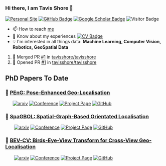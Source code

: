 


### Hi there, I am Tavis Shore 👋 
[![Personal Site](https://img.shields.io/badge/Personal-Site-red)](https://tavisshore.co.uk)
[![GitHub Badge](https://img.shields.io/github/followers/tavisshore?style=social)](https://github.com/tavisshore?tab=followers)
[![Google Scholar Badge](https://img.shields.io/badge/Google-Scholar-blue)](https://scholar.google.com/citations?user=jHEABmkAAAAJ&hl=en)
![Visitor Badge](https://visitor-badge.laobi.icu/badge?page_id=tavisshore.tavisshore)

- 📫 How to reach [me](https://www.tavisshore.co.uk)
- 📄 Know about my experiences [![CV Badge](https://img.shields.io/badge/My-CV-critical)](https://www.tavisshore.co.uk/cv/)
- :bulb: I'm interested in all things data: **Machine Learning, Computer Vision, Robotics, GeoSpatial Data**

<!--START_SECTION:activity-->
1. 🎉 Merged PR [#1](https://github.com/tavisshore/tavisshore/pull/1) in [tavisshore/tavisshore](https://github.com/tavisshore/tavisshore)
2. 💪 Opened PR [#1](https://github.com/tavisshore/tavisshore/pull/1) in [tavisshore/tavisshore](https://github.com/tavisshore/tavisshore)
<!--END_SECTION:activity-->


<!-- ![Top Langs](https://github-readme-stats.vercel.app/api/top-langs/?username=yunusserhat&hide_langs_below=10) -->

## PhD Papers To Date 

### 🕺 [PEnG: Pose-Enhanced Geo-Localisation ](https://github.com/tavisshore/PEnG)
&nbsp;&nbsp;&nbsp;&nbsp;&nbsp;
[![arxiv](https://img.shields.io/badge/cs.LG-2411.15742-b31b1b?style=flat&logo=arxiv&logoColor=red)](https://arxiv.org/abs/2411.15742)
[![Conference](http://img.shields.io/badge/RA--L-2025-4b44ce.svg)]()
[![Project Page](http://img.shields.io/badge/Project-Page-green)](https://tavisshore.co.uk/peng/)
[![GitHub](https://img.shields.io/badge/GitHub-PEnG-%23121011.svg?logo=github&logoColor=white)](https://github.com/tavisshore/peng)

### 🍝 [SpaGBOL: Spatial-Graph-Based Orientated Localisation](https://github.com/tavisshore/SpaGBOL)
&nbsp;&nbsp;&nbsp;&nbsp;&nbsp;&nbsp;
[![arxiv](https://img.shields.io/badge/cs.LG-2409.15514-b31b1b?style=flat&logo=arxiv&logoColor=red)](https://arxiv.org/abs/2409.15514)
[![Conference](http://img.shields.io/badge/WACV-2025-4b44ce.svg)](https://wacv2025.thecvf.com/)
[![Project Page](http://img.shields.io/badge/Project-Page-green)](https://tavisshore.co.uk/spagbol/)
[![GitHub](https://img.shields.io/badge/GitHub-SpaGBOL-%23121011.svg?logo=github&logoColor=white)](https://github.com/tavisshore/spagbol)

### 🦜 [BEV-CV: Birds-Eye-View Transform for Cross-View Geo-Localisation](https://github.com/tavisshore/BEV-CV)
&nbsp;&nbsp;&nbsp;&nbsp;&nbsp;&nbsp;
[![arxiv](https://img.shields.io/badge/cs.LG-2312.15363-b31b1b?style=flat&logo=arxiv&logoColor=red)](https://arxiv.org/abs/2312.15363)
[![Conference](http://img.shields.io/badge/IROS-2024-4b44ce.svg)](https://wacv2025.thecvf.com/)
[![Project Page](http://img.shields.io/badge/Project-Page-green)](https://tavisshore.co.uk/bevcv/)
[![GitHub](https://img.shields.io/badge/GitHub-BEV--CV-%23121011.svg?logo=github&logoColor=white)](https://github.com/tavisshore/BEV-CV)
